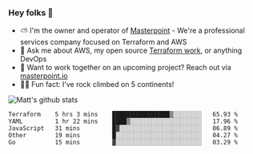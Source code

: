 

### Hey folks 👋

- ⛅️ I'm the owner and operator of [Masterpoint](https://masterpoint.io) - We're a professional services company focused on Terraform and AWS
- 💬 Ask me about AWS, my open source [Terraform work](https://github.com/masterpointio?q=terraform&type=&language=hcl), or anything DevOps
- 🔨 Want to work together on an upcoming project? Reach out via [masterpoint.io](https://masterpoint.io)
- 🧗‍♂️ Fun fact: I've rock climbed on 5 continents! 


![Matt's github stats](https://github-readme-stats.vercel.app/api?username=Gowiem&count_private=true&theme=cobalt&show_icons=true)

<!--START_SECTION:waka-->
```text
Terraform    5 hrs 3 mins    ████████████████▒░░░░░░░░   65.93 % 
YAML         1 hr 22 mins    ████▒░░░░░░░░░░░░░░░░░░░░   17.96 % 
JavaScript   31 mins         █▓░░░░░░░░░░░░░░░░░░░░░░░   06.89 % 
Other        19 mins         █░░░░░░░░░░░░░░░░░░░░░░░░   04.27 % 
Go           15 mins         ▓░░░░░░░░░░░░░░░░░░░░░░░░   03.29 % 
```
<!--END_SECTION:waka-->
